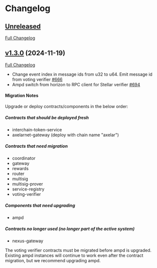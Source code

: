 # Changelog

## [Unreleased](https://github.com/axelarnetwork/axelar-amplifier/tree/HEAD)

[Full Changelog](https://github.com/axelarnetwork/axelar-amplifier/compare/ampd-v1.3.0..HEAD)

## [v1.3.0](https://github.com/axelarnetwork/axelar-amplifier/tree/ampd-v1.3.0) (2024-11-19)

[Full Changelog](https://github.com/axelarnetwork/axelar-amplifier/compare/ampd-v1.2.0..ampd-v1.3.0)

- Change event index in message ids from u32 to u64. Emit message id from voting verifier [#666](https://github.com/axelarnetwork/axelar-amplifier/pull/666)
- Ampd switch from horizon to RPC client for Stellar verifier [#694](https://github.com/axelarnetwork/axelar-amplifier/pull/694)

#### Migration Notes
Upgrade or deploy contracts/components in the below order:

##### Contracts that should be deployed fresh
- interchain-token-service
- axelarnet-gateway (deploy with chain name "axelar")

##### Contracts that need migration
- coordinator
- gateway
- rewards
- router
- multisig
- multisig-prover
- service-registry
- voting-verifier

##### Components that need upgrading
- ampd

##### Contracts no longer used (no longer part of the active system)
- nexus-gateway

The voting verifier contracts must be migrated before ampd is upgraded. Existing ampd instances will continue to work even after the contract migration, but we recommend upgrading ampd.

